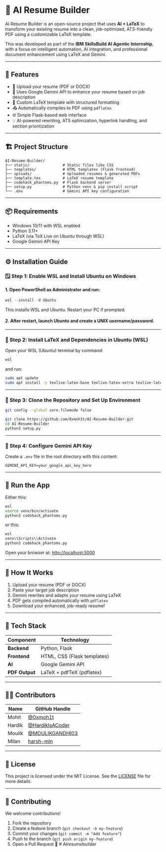 # 🧠 AI Resume Builder

AI Resume Builder is an open-source project that uses **AI + LaTeX** to transform your existing resume into a clean, job-optimized, ATS-friendly PDF using a customizable LaTeX template.

This was developed as part of the **IBM SkillsBuild AI Agentic Internship**, with a focus on intelligent automation, AI integration, and professional document enhancement using LaTeX and Gemini.

---

## 🚀 Features

- 📄 Upload your resume (PDF or DOCX)
- 🧠 Uses Google Gemini API to enhance your resume based on job description
- 📘 Custom LaTeX template with structured formatting
- 📤 Automatically compiles to PDF using `pdflatex`
- 🌐 Simple Flask-based web interface
- 💡 AI-powered rewriting, ATS optimization, hyperlink handling, and section prioritization

---

## 🏗️ Project Structure

```
AI-Resume-Builder/
├── static/               # Static files like CSS
├── templates/            # HTML templates (Flask frontend)
├── uploads/              # Uploaded resumes & generated PDFs
├── template.tex          # LaTeX resume template
├── codehack_phantoms.py  # Flask backend server
├── setup.py              # Python venv & pip install script
└── .env                  # Gemini API key configuration
```

---

## 📦 Requirements

- Windows 10/11 with WSL enabled
- Python 3.11+
- LaTeX (via TeX Live on Ubuntu through WSL)
- Google Gemini API Key

---

## ⚙️ Installation Guide

### 🪟 Step 1: Enable WSL and Install Ubuntu on Windows

#### 1. Open PowerShell as Administrator and run:

```powershell
wsl --install -d Ubuntu
```

This installs WSL and Ubuntu. Restart your PC if prompted.

#### 2. After restart, launch Ubuntu and create a UNIX username/password.

---

### 🐧 Step 2: Install LaTeX and Dependencies in Ubuntu (WSL)

Open your WSL (Ubuntu) terminal by command:

```bash
wsl
```

and run:

```bash
sudo apt update
sudo apt install -y texlive-latex-base texlive-latex-extra texlive-latex-recommended texlive-fonts-extra texlive-font-utils python3-venv python3-pip
```

---

### 📁 Step 3: Clone the Repository and Set Up Environment

```bash
git config --global core.filemode false
```
```bash
git clone https://github.com/0xmoh1t/AI-Resume-Builder.git
cd AI-Resume-Builder
python3 setup.py
```

---

### 🔐 Step 4: Configure Gemini API Key

Create a `.env` file in the root directory with this content:

```
GEMINI_API_KEY=your_google_api_key_here
```

---

## 🧲 Run the App
Either this:

```bash
wsl
source venv/bin/activate
python3 codehack_phantoms.py
```
or this:
```bash
wsl
venv\\Scripts\\Activate
python3 codehack_phantoms.py
```

Open your browser at: [http://localhost:5000](http://localhost:5000)

---

## 🧠 How It Works

1. Upload your resume (PDF or DOCX)
2. Paste your target job description
3. Gemini rewrites and adapts your resume using LaTeX
4. PDF gets compiled automatically with `pdflatex`
5. Download your enhanced, job-ready resume!

---

## 🧰 Tech Stack

| Component      | Technology                  |
| -------------- | --------------------------- |
| **Backend**    | Python, Flask               |
| **Frontend**   | HTML, CSS (Flask templates) |
| **AI**         | Google Gemini API           |
| **PDF Output** | LaTeX + pdfTeX (pdflatex)   |

---

## 👨‍💼 Contributors

| Name   | GitHub Handle                                        |
| ------ | ---------------------------------------------------- |
| Mohit  | [@0xmoh1t](https://github.com/0xmoh1t)               |
| Hardik | [@HardikIsACoder](https://github.com/HardikIsACoder) |
| Moulik | [@MOULIKGANDHI03](https://github.com/MOULIKGANDHI03) |
| Milan | [harsh-mln](https://github.com/harsh-mln)             |

---

## 📜 License

This project is licensed under the MIT License. See the [LICENSE](LICENSE) file for more details.

---

## 🤝 Contributing

We welcome contributions!

1. Fork the repository
2. Create a feature branch (`git checkout -b my-feature`)
3. Commit your changes (`git commit -m "Add feature"`)
4. Push to the branch (`git push origin my-feature`)
5. Open a Pull Request 🚀
#   A I _ r e s u m e _ b u i l d e r 
 
 
